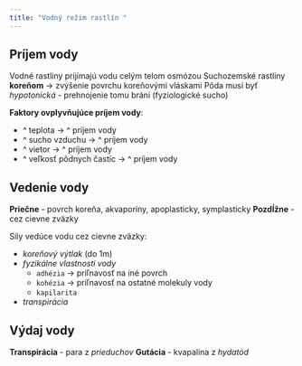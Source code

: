 ```yaml
---
title: "Vodný režim rastlín "
---
```



## Príjem vody
Vodné rastliny prijímajú vodu celým telom osmózou
Suchozemské rastliny **koreňom** -> zvýšenie povrchu koreňovými vláskami
Pôda musí byť *hypotonická* - prehnojenie tomu bráni (fyziologické sucho)

**Faktory ovplyvňujúce príjem vody**:
- ^ teplota -> ^ príjem vody
- ^ sucho vzduchu -> ^ príjem vody
- ^ vietor -> ^ príjem vody
- ^ veľkosť pôdnych častíc -> ^ príjem vody

## Vedenie vody
**Priečne** - povrch koreňa, akvaporíny, apoplasticky, symplasticky
**Pozdĺžne** - cez cievne zväzky

Sily vedúce vodu cez cievne zväzky:
- *koreňový výtlak* (do 1m)
- *fyzikálne vlastnosti vody*
	- `adhézia` -> priľnavosť na iné povrch
	- `kohézia` -> priľnavosť na ostatné molekuly vody
	- `kapilarita`
- *transpirácia*

## Výdaj vody
**Transpirácia** - para z *prieduchov*
**Gutácia** - kvapalina z *hydatód*